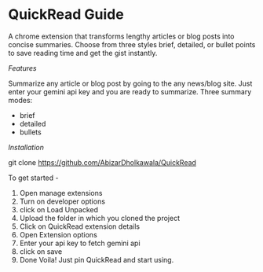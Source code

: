 # QuickRead Guide

A chrome extension that transforms lengthy articles or blog posts into concise summaries.
Choose from three styles brief, detailed, or bullet points to save reading time and get the gist instantly.

*Features*

Summarize any article or blog post by going to the any news/blog site.
Just enter your gemini api key and you are ready to summarize.
Three summary modes:
- brief
- detailed
- bullets

*Installation*

git clone https://github.com/AbizarDholkawala/QuickRead

To get started - 
1) Open manage extensions
2) Turn on developer options
3) click on Load Unpacked
4) Upload the folder in which you cloned the project
5) Click on QuickRead extension details
6) Open Extension options
7) Enter your api key to fetch gemini api
8) click on save
9) Done Voila! Just pin QuickRead and start using.
